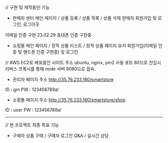 // 구현 및 제작중인 기능

- 판매자 센터
메인 페이지 / 상품 등록 / 상품 목록 / 상품 삭제
판매자 회원가입 및 로그인, 로그아웃

이메일 인증 구현 23.02.29
휴대폰 인증 구현중


- 쇼핑몰
메인 페이지 / 정적 상품 리스트 / 정적 상품 페이지
유저 회원가입(이메일 인증 및 핸드폰 인증 구현중) 및 로그인


// AWS EC2로 배포중인 사이트 주소
ubuntu, nginx, pm2 사용
포트 80으로 진입시 리버스 프록시를 통해 node 서버 8080으로 접속.

- 관리자 페이지 주소
http://35.76.233.160/smartstore

ID : gm
PW : 123456789a!

- 쇼핑몰 페이지 주소
http://35.76.233.160/smartstore/shop

ID : user
PW : 123456789a!

---------------------------------------------------------------

// 현 프로젝트 최종 목표 기능
- 구매자 상품 구매 / 구매자 로그인 Q&A / 실시간 상담
